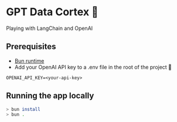 # GPT Data Cortex 🧠
Playing with LangChain and OpenAI

## Prerequisites
- [Bun runtime](https://bun.sh) 
- Add your OpenAI API key to a .env file in the root of the project 🔐
```
OPENAI_API_KEY=<your-api-key>
```


## Running the app locally
```bash
> bun install
> bun .
```
